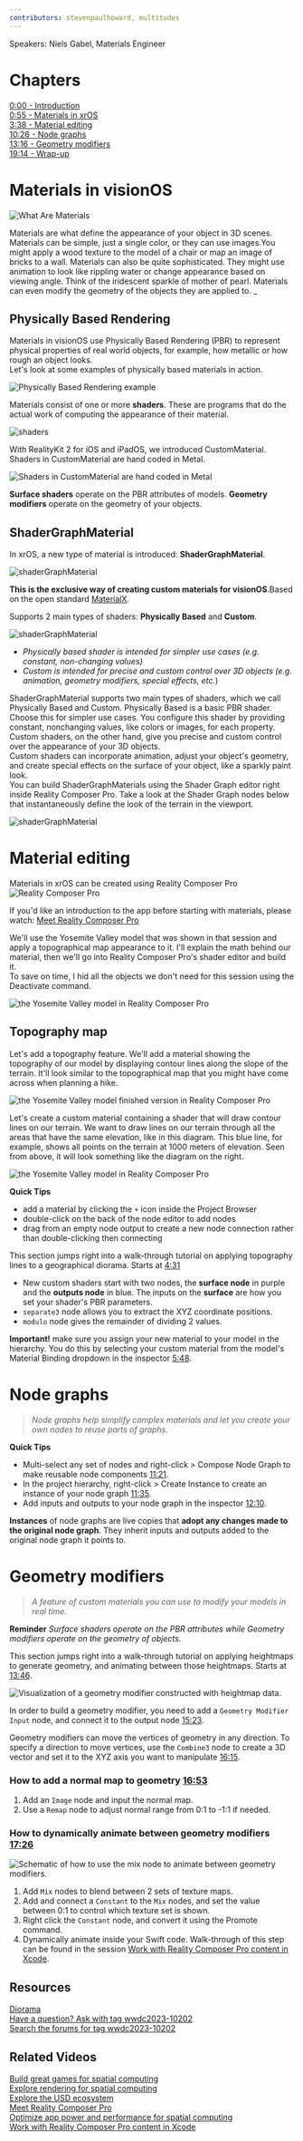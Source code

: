 ```yaml
---
contributors: stevenpaulhoward, multitudes
---
```


Speakers: Niels Gabel, Materials Engineer

# Chapters
[0:00 - Introduction](https://developer.apple.com/videos/play/wwdc2023/10202/?time=0)  
[0:55 - Materials in xrOS](https://developer.apple.com/videos/play/wwdc2023/10202/?time=55)  
[3:38 - Material editing](https://developer.apple.com/videos/play/wwdc2023/10202/?time=218)  
[10:26 - Node graphs](https://developer.apple.com/videos/play/wwdc2023/10202/?time=626)  
[13:16 - Geometry modifiers](https://developer.apple.com/videos/play/wwdc2023/10202/?time=796)  
[19:14 - Wrap-up](https://developer.apple.com/videos/play/wwdc2023/10202/?time=1154)  

<!-- The timestamp was redundant because already set above...-->

# Materials in visionOS

![What Are Materials][whatAreMaterials]

[whatAreMaterials]: ../../../images/notes/wwdc23/10202/whatAreMaterials.jpg

Materials are what define the appearance of your object in 3D scenes. Materials can be simple, just a single color, or they can use images.You might apply a wood texture to the model of a chair or map an image of bricks to a wall. Materials can also be quite sophisticated. They might use animation to look like rippling water or change appearance based on viewing angle. Think of the iridescent sparkle of mother of pearl. Materials can even modify the geometry of the objects they are applied to. _

## Physically Based Rendering
Materials in visionOS use Physically Based Rendering (PBR) to represent physical properties of real world objects, for example, how metallic or how rough an object looks.  
Let's look at some examples of physically based materials in action.


![Physically Based Rendering example][pbr]

[pbr]: ../../../images/notes/wwdc23/10202/pbr.jpg

Materials consist of one or more **shaders**. These are programs that do the actual work of computing the appearance of their material.

![shaders][shaders]

[shaders]: ../../../images/notes/wwdc23/10202/shaders.jpg
With RealityKit 2 for iOS and iPadOS, we introduced CustomMaterial. Shaders in CustomMaterial are hand coded in Metal.

![Shaders in CustomMaterial are hand coded in Metal][metal]

[metal]: ../../../images/notes/wwdc23/10202/metal.jpg

**Surface shaders** operate on the PBR attributes of models. **Geometry modifiers** operate on the geometry of your objects.

## ShaderGraphMaterial

In xrOS, a new type of material is introduced: **ShaderGraphMaterial**.

![shaderGraphMaterial][shaderGraphMaterial]

[shaderGraphMaterial]: ../../../images/notes/wwdc23/10202/shaderGraphMaterial.jpg

**This is the exclusive way of creating custom materials for visionOS**.Based on the open standard [MaterialX](https://materialx.org).

Supports 2 main types of shaders: **Physically Based** and **Custom**.

![shaderGraphMaterial][shaderGraphMaterial2]

[shaderGraphMaterial2]: ../../../images/notes/wwdc23/10202/shaderGraphMaterial2.jpg

- _Physically based shader is intended for simpler use cases (e.g. constant, non-changing values)_
- _Custom is intended for precise and custom control over 3D objects (e.g. animation, geometry modifiers, special effects, etc._)

ShaderGraphMaterial supports two main types of shaders, which we call Physically Based and Custom. Physically Based is a basic PBR shader. Choose this for simpler use cases. You configure this shader by providing constant, nonchanging values, like colors or images, for each property. Custom shaders, on the other hand, give you precise and custom control over the appearance of your 3D objects.  
Custom shaders can incorporate animation, adjust your object's geometry, and create special effects on the surface of your object, like a sparkly paint look.  
You can build ShaderGraphMaterials using the Shader Graph editor right inside Reality Composer Pro. Take a look at the Shader Graph nodes below that instantaneously define the look of the terrain in the viewport. 

![shaderGraphMaterial][shaderGraphMaterial3]

[shaderGraphMaterial3]: ../../../images/notes/wwdc23/10202/shaderGraphMaterial3.jpg

<!-- The timestamp was redundant because already set above...-->
# Material editing
Materials in xrOS can be created using Reality Composer Pro
![Reality Composer Pro][realityComposerPro]

[realityComposerPro]: ../../../images/notes/wwdc23/10202/realityComposerPro.jpg

If you'd like an introduction to the app before starting with materials, please watch:
[Meet Reality Composer Pro](https://developer.apple.com/videos/play/wwdc2023/10083)

We'll use the Yosemite Valley model that was shown in that session and apply a topographical map appearance to it. I'll explain the math behind our material, then we'll go into Reality Composer Pro's shader editor and build it.  
To save on time, I hid all the objects we don't need for this session using the Deactivate command.

![the Yosemite Valley model in Reality Composer Pro][yosemiteModel]

[yosemiteModel]: ../../../images/notes/wwdc23/10202/yosemiteModel.jpg

## Topography map
Let's add a topography feature. We'll add a material showing the topography of our model by displaying contour lines along the slope of the terrain. It'll look similar to the topographical map that you might have come across when planning a hike. 

![the Yosemite Valley model finished version in Reality Composer Pro][yosemiteModelTopographic]

[yosemiteModelTopographic]: ../../../images/notes/wwdc23/10202/yosemiteModelTopographic.jpg

Let's create a custom material containing a shader that will draw contour lines on our terrain. We want to draw lines on our terrain through all the areas that have the same elevation, like in this diagram. This blue line, for example, shows all points on the terrain at 1000 meters of elevation. Seen from above, it will look something like the diagram on the right.

![the Yosemite Valley model in Reality Composer Pro][yosemiteModel2]

[yosemiteModel2]: ../../../images/notes/wwdc23/10202/yosemiteModel2.jpg


**Quick Tips**
- add a material by clicking the `+` icon inside the Project Browser
- double-click on the back of the node editor to add nodes
- drag from an empty node output to create a new node connection rather than double-clicking then connecting

This section jumps right into a walk-through tutorial on applying topography lines to a geographical diorama. Starts at [4:31](https://developer.apple.com/videos/play/wwdc2023/10202?time=271)

- New custom shaders start with two nodes, the **surface node** in purple and the **outputs node** in blue. The inputs on the **surface** are how you set your shader's PBR parameters.
- `separate3` node allows you to extract the XYZ coordinate positions.
- `modulo` node gives the remainder of dividing 2 values.

**Important!** make sure you assign your new material to your model in the hierarchy. You do this by selecting your custom material from the model's Material Binding dropdown in the inspector [5:48](https://developer.apple.com/videos/play/wwdc2023/10202?time=349).

<!-- The timestamp was redundant because already set above...-->
# Node graphs 
> _Node graphs help simplify complex materials and let you create your own nodes to reuse parts of graphs._

**Quick Tips**
- Multi-select any set of nodes and right-click > Compose Node Graph to make reusable node components [11:21](https://developer.apple.com/videos/play/wwdc2023/10202?time=681).
- In the project hierarchy, right-click > Create Instance to create an instance of your node graph [11:35](https://developer.apple.com/videos/play/wwdc2023/10202?time=695).
- Add inputs and outputs to your node graph in the inspector [12:10](https://developer.apple.com/videos/play/wwdc2023/10202?time=730).

**Instances** of node graphs are live copies that **adopt any changes made to the original node graph**. They inherit inputs and outputs added to the original node graph it points to.

<!-- The timestamp was redundant because already set above...-->
# Geometry modifiers 
> _A feature of custom materials you can use to modify your models in real time._

**Reminder** _Surface shaders operate on the PBR attributes while Geometry modifiers operate on the geometry of objects._

This section jumps right into a walk-through tutorial on applying heightmaps to generate geometry, and animating between those heightmaps. Starts at [13:46](https://developer.apple.com/videos/play/wwdc2023/10202?time=826).

![Visualization of a geometry modifier constructed with heightmap data.][heightmap]

[heightmap]: ../../../images/notes/wwdc23/10202/heightmap.png

In order to build a geometry modifier, you need to add a `Geometry Modifier Input` node, and connect it to the output node [15:23](https://developer.apple.com/videos/play/wwdc2023/10202?time=923).

Geometry modifiers can move the vertices of geometry in any direction. To specify a direction to move vertices, use the `Combine3` node to create a 3D vector and set it to the XYZ axis you want to manipulate [16:15](https://developer.apple.com/videos/play/wwdc2023/10202?time=975).

### How to add a normal map to geometry [16:53](https://developer.apple.com/videos/play/wwdc2023/10202?time=1013)

1. Add an `Image` node and input the normal map.
2. Use a `Remap` node to adjust normal range from 0:1 to -1:1 if needed.

### How to dynamically animate between geometry modifiers [17:26](https://developer.apple.com/videos/play/wwdc2023/10202?time=1046)

![Schematic of how to use the mix node to animate between geometry modifiers.][mix-node]

[mix-node]: ../../../images/notes/wwdc23/10202/mix-node.png

1. Add `Mix` nodes to blend between 2 sets of texture maps.
2. Add and connect a `Constant` to the `Mix` nodes, and set the value between 0:1 to control which texture set is shown.
3. Right click the `Constant` node, and convert it using the Promote command.
4. Dynamically animate inside your Swift code. Walk-through of this step can be found in the session [Work with Reality Composer Pro content in Xcode](https://developer.apple.com/videos/play/wwdc2023/10273).

## Resources
[Diorama](https://developer.apple.com/documentation/visionOS/diorama)  
[Have a question? Ask with tag wwdc2023-10202](https://developer.apple.com/forums/create/question?&tag1=760030&tag2=796030)  
[Search the forums for tag wwdc2023-10202](https://developer.apple.com/forums/tags/wwdc2023-10202)

## Related Videos

[Build great games for spatial computing](https://developer.apple.com/videos/play/wwdc2023/10096)  
[Explore rendering for spatial computing](https://developer.apple.com/videos/play/wwdc2023/10095)  
[Explore the USD ecosystem](https://developer.apple.com/videos/play/wwdc2023/10086)  
[Meet Reality Composer Pro](https://developer.apple.com/videos/play/wwdc2023/10083)  
[Optimize app power and performance for spatial computing](https://developer.apple.com/videos/play/wwdc2023/10100)  
[Work with Reality Composer Pro content in Xcode](https://developer.apple.com/videos/play/wwdc2023/10273)
